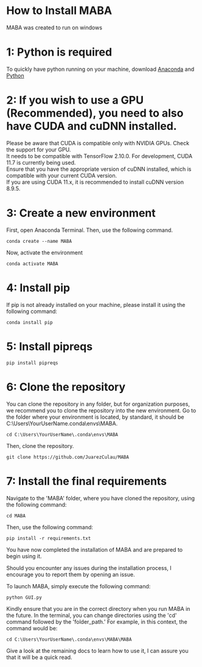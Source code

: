 # How to Install MABA

MABA was created to run on windows

# 1: Python is required
To quickly have python running on your machine, download [Anaconda](https://www.anaconda.com/products/distribution) and [Python](https://www.python.org/downloads/)

# 2: If you wish to use a GPU (Recommended), you need to also have CUDA and cuDNN installed.
Please be aware that CUDA is compatible only with NVIDIA GPUs. Check the support for your GPU.  
It needs to be compatible with TensorFlow 2.10.0. For development, CUDA 11.7 is currently being used.  
Ensure that you have the appropriate version of cuDNN installed, which is compatible with your current CUDA version.  
If you are using CUDA 11.x, it is recommended to install cuDNN version 8.9.5.

# 3: Create a new environment
First, open Anaconda Terminal. Then, use the following command. 
```
conda create --name MABA
```
Now, activate the environment
```
conda activate MABA
```

# 4: Install pip
If pip is not already installed on your machine, please install it using the following command:
```
conda install pip
```

# 5: Install pipreqs
```
pip install pipreqs
```

# 6: Clone the repository
You can clone the repository in any folder, but for organization purposes, we recommend you to clone the repository into the new environment. 
Go to the folder where your environment is located, by standard, it should be C:\Users\YourUserName\.conda\envs\MABA.
```
cd C:\Users\YourUserName\.conda\envs\MABA
```
Then, clone the repository.
```
git clone https://github.com/JuarezCulau/MABA
```

# 7: Install the final requirements
Navigate to the 'MABA' folder, where you have cloned the repository, using the following command:

```
cd MABA
```

Then, use the following command:
```
pip install -r requirements.txt
```
You have now completed the installation of MABA and are prepared to begin using it.

Should you encounter any issues during the installation process, I encourage you to report them by opening an issue.

To launch MABA, simply execute the following command:
```
python GUI.py
```

Kindly ensure that you are in the correct directory when you run MABA in the future.
In the terminal, you can change directories using the 'cd' command followed by the 'folder_path.' For example, in this context, the command would be:
```
cd C:\Users\YourUserName\.conda\envs\MABA\MABA
```

Give a look at the remaining docs to learn how to use it, I can assure you that it will be a quick read.
